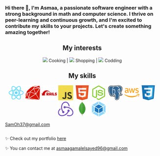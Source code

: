 ### Hi there 👋, I'm Asmaa, a passionate software engineer with a strong background in math and computer science. I thrive on peer-learning and continuous growth, and I'm excited to contribute my skills to your projects. Let's create something amazing together!
<!--
**AsmaaEliwa/AsmaaEliwa** is a ✨ _special_ ✨ repository because its `README.md` (this file) appears on your GitHub profile.

Here are some ideas to get you started:

- 🔭 I’m currently working on ...
- 🌱 I’m currently learning ...
- 👯 I’m looking to collaborate on ...
- 🤔 I’m looking for help with ...
- 💬 Ask me about ...
- 📫 How to reach me: ...
- 😄 Pronouns: ...
- ⚡ Fun fact: ...
-->
<h2 align="center">My interests</h2>
<div id="header" align="center" >
<img src="https://media.giphy.com/media/2v79hFdAcrU4av64XI/giphy.gif)https://media.giphy.com/media/2v79hFdAcrU4av64XI/giphy.gif" width="50"/> Cooking |  <img src="https://media.giphy.com/media/xUOxeSXjqTCTzkq40w/giphy.gif" width="50" /> Shopping  | <img src="https://media.giphy.com/media/hpXdHPfFI5wTABdDx9/giphy.gif" width="50" /> Codding
</div>

<h2 align="center" >My skills</h2>
<div id="header" align="center" >
<img src="https://raw.githubusercontent.com/devicons/devicon/1119b9f84c0290e0f0b38982099a2bd027a48bf1/icons/react/react-original.svg" width="50"/> 
<img src="https://raw.githubusercontent.com/devicons/devicon/1119b9f84c0290e0f0b38982099a2bd027a48bf1/icons/ruby/ruby-plain.svg" width="50"/>
  <img src="https://raw.githubusercontent.com/devicons/devicon/1119b9f84c0290e0f0b38982099a2bd027a48bf1/icons/rails/rails-plain-wordmark.svg" width="50"/>
  <img src="https://raw.githubusercontent.com/devicons/devicon/1119b9f84c0290e0f0b38982099a2bd027a48bf1/icons/javascript/javascript-original.svg" width="50"/>
  <img src="https://raw.githubusercontent.com/devicons/devicon/1119b9f84c0290e0f0b38982099a2bd027a48bf1/icons/html5/html5-original.svg" width="50"/>
  <img src="https://raw.githubusercontent.com/devicons/devicon/1119b9f84c0290e0f0b38982099a2bd027a48bf1/icons/nodejs/nodejs-original.svg" width="50"/>
  <img src="https://raw.githubusercontent.com/devicons/devicon/1119b9f84c0290e0f0b38982099a2bd027a48bf1/icons/postgresql/postgresql-original.svg" width="50"/>

  <img src="https://raw.githubusercontent.com/devicons/devicon/1119b9f84c0290e0f0b38982099a2bd027a48bf1/icons/amazonwebservices/amazonwebservices-plain-wordmark.svg" width="50"/>
  <img src="https://raw.githubusercontent.com/devicons/devicon/1119b9f84c0290e0f0b38982099a2bd027a48bf1/icons/css3/css3-original.svg" width="50"/>
  <img src="https://raw.githubusercontent.com/devicons/devicon/1119b9f84c0290e0f0b38982099a2bd027a48bf1/icons/redux/redux-original.svg" width="50"/>
  <img src="https://raw.githubusercontent.com/devicons/devicon/1119b9f84c0290e0f0b38982099a2bd027a48bf1/icons/mongodb/mongodb-original.svg" width="50"/>
  <img src="https://raw.githubusercontent.com/devicons/devicon/1119b9f84c0290e0f0b38982099a2bd027a48bf1/icons/webpack/webpack-original.svg" width="50"/>
  
</div>


 SamOh37@gmail.com

<h2 align="center" ></h2>
<p>
 ✨ Check out my portfolio <a href="https://asmaaeliwa.github.io/">here</a>
</p>

<p>
 ✨  You can contact me at <a href="https://mail.google.com/mail/u/0/?tab=rm&ogbl#inbox">asmaagamalelsayed96@gmail.com</a>
</p>

